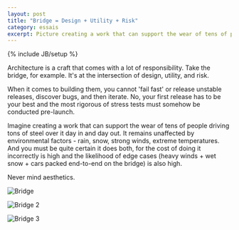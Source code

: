 ```yaml
---
layout: post
title: "Bridge = Design + Utility + Risk"
category: essais
excerpt: Picture creating a work that can support the wear of tens of people driving tons of steel over it everyday day in, and day out...
---
```

{% include JB/setup %}

Architecture is a craft that comes with a lot of responsibility.  Take the bridge, for example. It's at the intersection of design, utility, and risk.

When it comes to building them, you cannot 'fail fast' or release unstable releases, discover bugs, and then iterate. No, your first release has to be your best and the most rigorous of stress tests must somehow be conducted pre-launch. 

Imagine creating a work that can support the wear of tens of people driving tons of steel over it day in and day out. It  remains unaffected by environmental factors - rain, snow, strong winds, extreme temperatures. And you must be quite certain it does both, for the cost of doing it incorrectly is high and the likelihood of edge cases (heavy winds + wet snow + cars packed end-to-end on the bridge) is also high.

Never mind aesthetics. 

![Bridge](/images/assets/bridge1.jpg)  

![Bridge 2](/images/assets/bridge2.jpg)  

![Bridge 3](/images/assets/bridge3.jpg)
